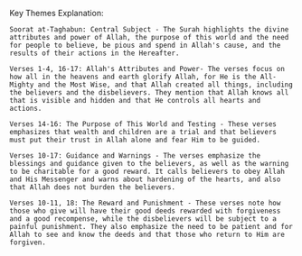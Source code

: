 Key Themes Explanation:

    Soorat at-Taghabun: Central Subject - The Surah highlights the divine attributes and power of Allah, the purpose of this world and the need for people to believe, be pious and spend in Allah's cause, and the results of their actions in the Hereafter.

    Verses 1-4, 16-17: Allah's Attributes and Power- The verses focus on how all in the heavens and earth glorify Allah, for He is the All-Mighty and the Most Wise, and that Allah created all things, including the believers and the disbelievers. They mention that Allah knows all that is visible and hidden and that He controls all hearts and actions.

    Verses 14-16: The Purpose of This World and Testing - These verses emphasizes that wealth and children are a trial and that believers must put their trust in Allah alone and fear Him to be guided.

    Verses 10-17: Guidance and Warnings - The verses emphasize the blessings and guidance given to the believers, as well as the warning to be charitable for a good reward. It calls believers to obey Allah and His Messenger and warns about hardening of the hearts, and also that Allah does not burden the believers.

    Verses 10-11, 18: The Reward and Punishment - These verses note how those who give will have their good deeds rewarded with forgiveness and a good recompense, while the disbelievers will be subject to a painful punishment. They also emphasize the need to be patient and for Allah to see and know the deeds and that those who return to Him are forgiven.
